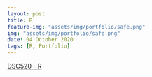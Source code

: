 ```yaml
---
layout: post
title: R
feature-img: "assets/img/portfolio/safe.png"
img: "assets/img/portfolio/safe.png"
date: 04 October 2020
tags: [R, Portfolio]
---
```


[DSC520 - R](https://github.com/knmoses/DSC520-R)
